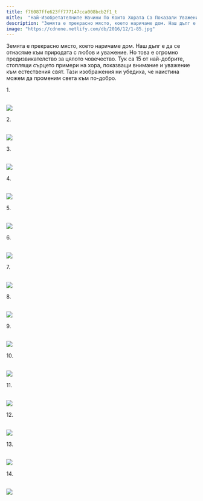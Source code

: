 ```yaml
---
title: f76087ffe623ff777147cca008bcb2f1_t
mitle:  "Най-Изобретателните Начини По Които Хората Са Показали Уважението Си Към Природата!"
description: "Земята е прекрасно място, което наричаме дом. Наш дълг е да се отнасяме към природата с любов и уважение. Но това е огромно предизвикателство за цялото човечество. Т"
image: "https://cdnone.netlify.com/db/2016/12/1-85.jpg"
---
```


 <p>Земята е прекрасно място, което наричаме дом. Наш дълг е да се отнасяме към природата с любов и уважение. Но това е огромно предизвикателство за цялото човечество. Тук са 15 от най-добрите, стоплящи сърцето примери на хора, показващи внимание и уважение към естествения свят. Тази изображения ни убедиха, че наистина можем да променим света към по-добро.</p>      <p>1.</p> <p> <br/><img src="https://cdnone.netlify.com/db/2016/12/1-85.jpg"/><br/></p> <p>2.</p>      <p> <br/><img src="https://cdnone.netlify.com/db/2016/12/2-63.jpg"/><br/></p> <p>3.</p> <p> <br/><img src="https://cdnone.netlify.com/db/2016/12/3-85.jpg"/><br/></p> <p>4.</p>      <p> <br/><img src="https://cdnone.netlify.com/db/2016/12/4-82.jpg"/><br/></p> <p>5.</p> <p> <br/><img src="https://cdnone.netlify.com/db/2016/12/5-81.jpg"/><br/></p> <p>6.</p> <p> <br/><img src="https://cdnone.netlify.com/db/2016/12/6-78.jpg"/><br/></p> <p>7.</p>      <p> <br/><img src="https://cdnone.netlify.com/db/2016/12/7-73.jpg"/><br/></p> <p>8.</p> <p> <br/><img src="https://cdnone.netlify.com/db/2016/12/8-69.jpg"/><br/></p> <p>9.</p>      <p> <br/><img src="https://cdnone.netlify.com/db/2016/12/9-67.jpg"/><br/></p> <p>10.</p> <p> <br/><img src="https://cdnone.netlify.com/db/2016/12/10-64.jpg"/><br/></p> <p>11.</p> <p> <br/><img src="https://cdnone.netlify.com/db/2016/12/11-56.jpg"/><br/></p> <p>12.</p> <p> <br/><img src="https://cdnone.netlify.com/db/2016/12/12-49.jpg"/><br/></p> <p>13.</p> <p> <br/><img src="https://cdnone.netlify.com/db/2016/12/13-44.jpg"/><br/></p> <p>14.</p> <p> <br/><img src="https://cdnone.netlify.com/db/2016/12/14-44.jpg"/><br/></p>       